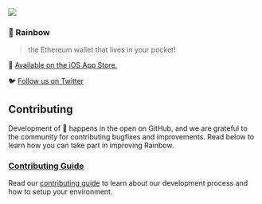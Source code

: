 ![](https://pbs.twimg.com/profile_banners/1103191459409420288/1573207178/1500x500)

### 🌈️ Rainbow

> the Ethereum wallet that lives in your pocket!

📲️ [Available on the iOS App Store.](https://apps.apple.com/us/app/rainbow-ethereum-wallet/id1457119021)

🐦️ [Follow us on Twitter](https://twitter.com/rainbowdotme)


## Contributing

Development of 🌈️ happens in the open on GitHub, and we are grateful to the community for contributing bugfixes and improvements. Read below to learn how you can take part in improving Rainbow.

### [Contributing Guide](CONTRIBUTING.md)

Read our [contributing guide](CONTRIBUTING.md) to learn about our development process and how to setup your environment.